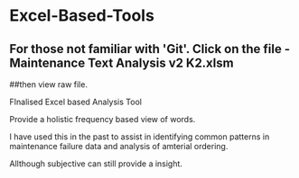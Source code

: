 # Excel-Based-Tools

## For those not familiar with 'Git'. Click on the file - Maintenance Text Analysis v2 K2.xlsm
##then view raw file.



FInalised Excel based Analysis Tool

Provide a holistic frequency based view of words. 

I have used this in the past to assist in identifying common patterns in maintenance failure data and analysis 
of amterial ordering.

Allthough subjective can still provide a insight.